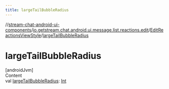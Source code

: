 ```yaml
---
title: largeTailBubbleRadius
---
```

//[stream-chat-android-ui-components](../../../index.md)/[io.getstream.chat.android.ui.message.list.reactions.edit](../index.md)/[EditReactionsViewStyle](index.md)/[largeTailBubbleRadius](largeTailBubbleRadius.md)



# largeTailBubbleRadius  
[androidJvm]  
Content  
val [largeTailBubbleRadius](largeTailBubbleRadius.md): [Int](https://kotlinlang.org/api/latest/jvm/stdlib/kotlin/-int/index.html)  



